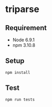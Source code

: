 # triparse

## Requirement

- Node 6.9.1
- npm 3.10.8

## Setup

```
npm install
```

## Test

```
npm run tests
```
